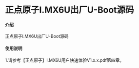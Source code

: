 # 正点原子I.MX6U出厂U-Boot源码

#### 介绍
正点原子I.MX6U出厂U-Boot源码

#### 使用说明
1.请参考【正点原子】I.MX6U用户快速体验V1.x.x.pdf第四章。